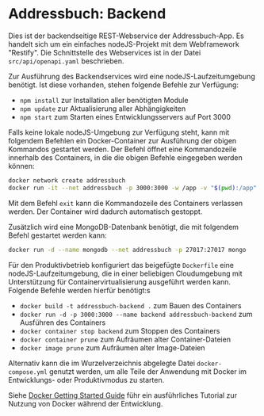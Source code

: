 Addressbuch: Backend
====================

Dies ist der backendseitige REST-Webservice der Addressbuch-App. Es handelt
sich um ein einfaches nodeJS-Projekt mit dem Webframework "Restify". Die
Schnittstelle des Webservices ist in der Datei `src/api/openapi.yaml`
beschrieben.

Zur Ausführung des Backendservices wird eine nodeJS-Laufzeitumgebung benötigt.
Ist diese vorhanden, stehen folgende Befehle zur Verfügung:

 * `npm install` zur Installation aller benötigten Module
 * `npm update` zur Aktualisierung aller Abhängigkeiten
 * `npm start` zum Starten eines Entwicklungsservers auf Port 3000

Falls keine lokale nodeJS-Umgebung zur Verfügung steht, kann mit folgendem
Befehlen ein Docker-Container zur Ausführung der obigen Kommandos gestartet
werden. Der Befehl öffnet eine Kommandozeile innerhalb des Containers, in
die die obigen Befehle eingegeben werden können:

```sh
docker network create addressbuch
docker run -it --net addressbuch -p 3000:3000 -w /app -v "$(pwd):/app" node:17-alpine sh
```

Mit dem Befehl `exit` kann die Kommandozeile des Containers verlassen werden.
Der Container wird dadurch automatisch gestoppt.

Zusätzlich wird eine MongoDB-Datenbank benötigt, die mit folgendem Befehl
gestartet werden kann:

```sh
docker run -d --name mongodb --net addressbuch -p 27017:27017 mongo
```

Für den Produktivbetrieb konfiguriert das beigefügte `Dockerfile` eine
nodeJS-Laufzeitumgebung, die in einer beliebigen Cloudumgebung mit Unterstützung
für Containervirtualisierung ausgeführt werden kann. Folgende Befehle werden
hierfür benötigt:s

 * `docker build -t addressbuch-backend .` zum Bauen des Containers
 * `docker run -d -p 3000:3000 --name backend addressbuch-backend` zum Ausführen des Containers
 * `docker container stop backend` zum Stoppen des Containers
 * `docker container prune` zum Aufräumen alter Container-Dateien
 * `docker image prune` zum Aufräumen alter Image-Dateien

Alternativ kann die im Wurzelverzeichnis abgelegte Datei `docker-compose.yml`
genutzt werden, um alle Teile der Anwendung mit Docker im Entwicklungs- oder
Produktivmodus zu starten.

Siehe [Docker Getting Started Guide](https://docs.docker.com/get-started/)
führ ein ausführliches Tutorial zur Nutzung von Docker während der Entwicklung.
